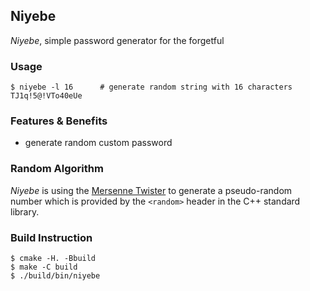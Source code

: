 Niyebe
---

_Niyebe_, simple password generator for the forgetful

### Usage
```
$ niyebe -l 16      # generate random string with 16 characters
TJ1q!5@!VTo40eUe
```

### Features & Benefits
- generate random custom password

### Random Algorithm
_Niyebe_ is using the [Mersenne Twister](https://en.wikipedia.org/wiki/Mersenne_Twister) to generate a pseudo-random number which is provided by the `<random>` header in the C++ standard library.

### Build Instruction
```
$ cmake -H. -Bbuild
$ make -C build
$ ./build/bin/niyebe
```

